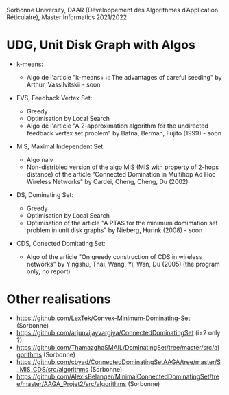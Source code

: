 Sorbonne University, DAAR (Développement des Algorithmes d’Application Réticulaire), Master Informatics 2021/2022 

# UDG, Unit Disk Graph with Algos
  
* k-means:
  - Algo de l'article "k-means++: The advantages of careful seeding" by Arthur, Vassilvitskii - soon

* FVS, Feedback Vertex Set:
  - Greedy
  - Optimisation by Local Search 
  - Algo de l'article "A 2-approximation algorithm for the undirected feedback vertex set problem" by Bafna, Berman, Fujito (1999) - soon

* MIS, Maximal Independent Set:
  - Algo naiv
  - Non-distribied version of the algo MIS (MIS with property of 2-hops distance) of the article "Connected Domination in Multihop Ad Hoc Wireless Networks" by Cardei, Cheng, Cheng, Du (2002)

* DS, Dominating Set:
  - Greedy
  - Optimisation by Local Search 
  - Optimisation of the article "A PTAS for the minimum domimation set problem in unit disk graphs" by Nieberg, Hurink (2008) - soon

* CDS, Conected Domitating Set: 
  - Algo of the article "On greedy construction of CDS in wireless networks" by Yingshu, Thai, Wang, Yi, Wan, Du (2005) (the program only, no report)


# Other realisations
- https://github.com/LexTek/Convex-Minimum-Dominating-Set (Sorbonne)
- https://github.com/arjunvijayvargiya/ConnectedDominatingSet (i=2 only ?)
- https://github.com/ThamazghaSMAIL/DominatingSet/tree/master/src/algorithms (Sorbonne)
- https://github.com/cbyad/ConnectedDominatingSetAAGA/tree/master/S_MIS_CDS/src/algorithms (Sorbonne)
- https://github.com/AlexisBelanger/MinimalConnectedDominatingSet/tree/master/AAGA_Projet2/src/algorithms (Sorbonne)

